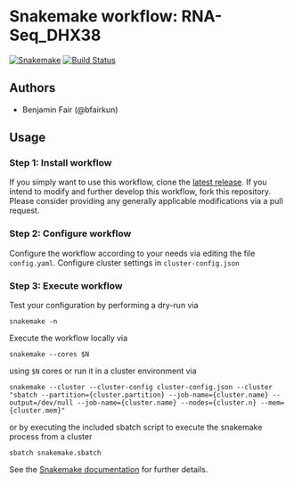 # Snakemake workflow: RNA-Seq_DHX38

[![Snakemake](https://img.shields.io/badge/snakemake-≥5.3.0-brightgreen.svg)](https://snakemake.bitbucket.io)
[![Build Status](https://travis-ci.org/snakemake-workflows/rna-seq-DHX38.svg?branch=master)](https://travis-ci.org/snakemake-workflows/rna-seq-DHX38)


## Authors

* Benjamin Fair (@bfairkun)

## Usage

### Step 1: Install workflow

If you simply want to use this workflow, clone the [latest release](https://github.com/bfairkun/rna-seq-DHX38).
If you intend to modify and further develop this workflow, fork this repository. Please consider providing any generally applicable modifications via a pull request.

### Step 2: Configure workflow

Configure the workflow according to your needs via editing the file `config.yaml`. Configure cluster settings in `cluster-config.json`

### Step 3: Execute workflow

Test your configuration by performing a dry-run via

    snakemake -n

Execute the workflow locally via

    snakemake --cores $N

using `$N` cores or run it in a cluster environment via

    snakemake --cluster --cluster-config cluster-config.json --cluster "sbatch --partition={cluster.partition} --job-name={cluster.name} --output=/dev/null --job-name={cluster.name} --nodes={cluster.n} --mem={cluster.mem}"

or by executing the included sbatch script to execute the snakemake process from a cluster

    sbatch snakemake.sbatch

See the [Snakemake documentation](https://snakemake.readthedocs.io) for further details.
